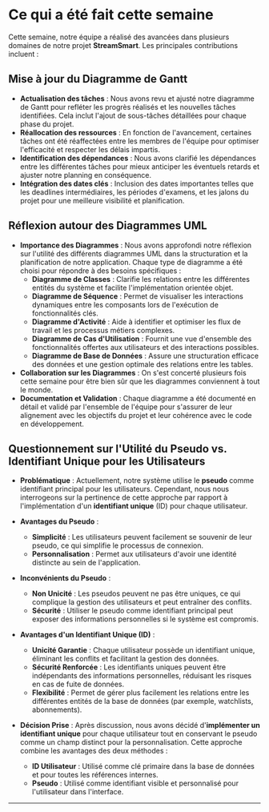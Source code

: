 # Ce qui a été fait cette semaine

Cette semaine, notre équipe a réalisé des avancées dans plusieurs domaines de notre projet **StreamSmart**. Les principales contributions incluent :

##  Mise à jour du Diagramme de Gantt

- **Actualisation des tâches** : Nous avons revu et ajusté notre diagramme de Gantt pour refléter les progrès réalisés et les nouvelles tâches identifiées. Cela inclut l'ajout de sous-tâches détaillées pour chaque phase du projet.
- **Réallocation des ressources** : En fonction de l'avancement, certaines tâches ont été réaffectées entre les membres de l'équipe pour optimiser l'efficacité et respecter les délais impartis.
- **Identification des dépendances** : Nous avons clarifié les dépendances entre les différentes tâches pour mieux anticiper les éventuels retards et ajuster notre planning en conséquence.
- **Intégration des dates clés** : Inclusion des dates importantes telles que les deadlines intermédiaires, les périodes d'examens, et les jalons du projet pour une meilleure visibilité et planification.


##  Réflexion autour des Diagrammes UML

- **Importance des Diagrammes** : Nous avons approfondi notre réflexion sur l'utilité des différents diagrammes UML dans la structuration et la planification de notre application. Chaque type de diagramme a été choisi pour répondre à des besoins spécifiques :
  - **Diagramme de Classes** : Clarifie les relations entre les différentes entités du système et facilite l'implémentation orientée objet.
  - **Diagramme de Séquence** : Permet de visualiser les interactions dynamiques entre les composants lors de l'exécution de fonctionnalités clés.
  - **Diagramme d'Activité** : Aide à identifier et optimiser les flux de travail et les processus métiers complexes.
  - **Diagramme de Cas d'Utilisation** : Fournit une vue d'ensemble des fonctionnalités offertes aux utilisateurs et des interactions possibles.
  - **Diagramme de Base de Données** : Assure une structuration efficace des données et une gestion optimale des relations entre les tables.
- **Collaboration sur les Diagrammes** : On s'est concerté plusieurs fois cette semaine pour être bien sûr que les diagrammes conviennent à tout le monde.
- **Documentation et Validation** : Chaque diagramme a été documenté en détail et validé par l'ensemble de l'équipe pour s'assurer de leur alignement avec les objectifs du projet et leur cohérence avec le code en développement.

##  Questionnement sur l'Utilité du Pseudo vs. Identifiant Unique pour les Utilisateurs

- **Problématique** : Actuellement, notre système utilise le **pseudo** comme identifiant principal pour les utilisateurs. Cependant, nous nous interrogeons sur la pertinence de cette approche par rapport à l'implémentation d'un **identifiant unique** (ID) pour chaque utilisateur.
  
- **Avantages du Pseudo** :
  - **Simplicité** : Les utilisateurs peuvent facilement se souvenir de leur pseudo, ce qui simplifie le processus de connexion.
  - **Personnalisation** : Permet aux utilisateurs d'avoir une identité distincte au sein de l'application.

- **Inconvénients du Pseudo** :
  - **Non Unicité** : Les pseudos peuvent ne pas être uniques, ce qui complique la gestion des utilisateurs et peut entraîner des conflits.
  - **Sécurité** : Utiliser le pseudo comme identifiant principal peut exposer des informations personnelles si le système est compromis.

- **Avantages d'un Identifiant Unique (ID)** :
  - **Unicité Garantie** : Chaque utilisateur possède un identifiant unique, éliminant les conflits et facilitant la gestion des données.
  - **Sécurité Renforcée** : Les identifiants uniques peuvent être indépendants des informations personnelles, réduisant les risques en cas de fuite de données.
  - **Flexibilité** : Permet de gérer plus facilement les relations entre les différentes entités de la base de données (par exemple, watchlists, abonnements).

- **Décision Prise** :
  Après discussion, nous avons décidé d'**implémenter un identifiant unique** pour chaque utilisateur tout en conservant le pseudo comme un champ distinct pour la personnalisation. Cette approche combine les avantages des deux méthodes :
  - **ID Utilisateur** : Utilisé comme clé primaire dans la base de données et pour toutes les références internes.
  - **Pseudo** : Utilisé comme identifiant visible et personnalisé pour l'utilisateur dans l'interface.




---

